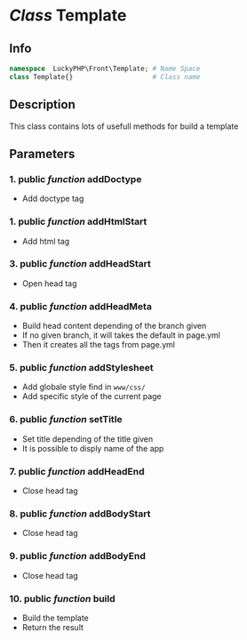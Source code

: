 # ***Class*** **Template**

## Info

```php
namespace  LuckyPHP\Front\Template; # Name Space
class Template{}                    # Class name
```

## Description
This class contains lots of usefull methods for build a template

## Parameters

### 1. public ***function*** **addDoctype**
- Add doctype tag

### 1. public ***function*** **addHtmlStart**
- Add html tag

### 3. public ***function*** **addHeadStart**
- Open head tag

### 4. public ***function*** **addHeadMeta**
- Build head content depending of the branch given
- If no given branch, it will takes the default in page.yml
- Then it creates all the tags from page.yml

### 5. public ***function*** **addStylesheet**
- Add globale style find in ``www/css/``
- Add specific style of the current page

### 6. public ***function*** **setTitle**
- Set title depending of the title given
- It is possible to disply name of the app

### 7. public ***function*** **addHeadEnd**
- Close head tag

### 8. public ***function*** **addBodyStart**
- Close head tag

### 9. public ***function*** **addBodyEnd**
- Close head tag

### 10. public ***function*** **build**
- Build the template
- Return the result